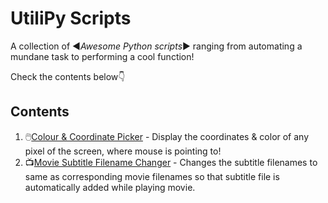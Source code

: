 # UtiliPy Scripts
A collection of :arrow_backward:*Awesome Python scripts*:arrow_forward: ranging from automating a mundane task to performing a cool function!

Check the contents below:point_down:

## Contents
1. :computer_mouse:[Colour & Coordinate Picker](https://github.com/jaladh-singhal/utiliPy-scripts/tree/master/Color%20Coordinate%20Picker) - Display the coordinates & color of any pixel of the screen, where mouse is pointing to!
2. :tv:[Movie Subtitle Filename Changer](https://github.com/jaladh-singhal/utiliPy-scripts/tree/master/Movie%20Subtitle%20Filename%20Changer) - Changes the subtitle filenames to same as corresponding movie filenames so that subtitle file is automatically added while playing movie.
